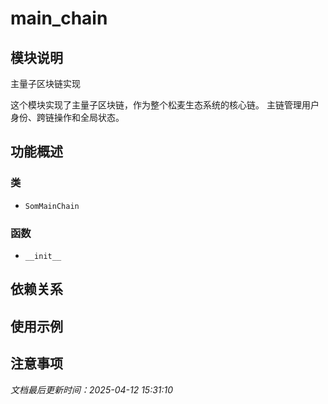# main_chain

## 模块说明
主量子区块链实现

这个模块实现了主量子区块链，作为整个松麦生态系统的核心链。
主链管理用户身份、跨链操作和全局状态。

## 功能概述

### 类

- `SomMainChain`

### 函数

- `__init__`

## 依赖关系

## 使用示例

## 注意事项

*文档最后更新时间：2025-04-12 15:31:10*